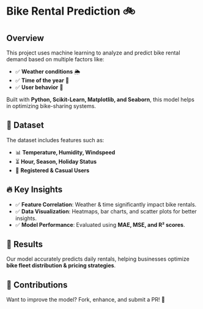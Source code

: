 # Bike Rental Prediction 🚲

## Overview
This project uses machine learning to analyze and predict bike rental demand based on multiple factors like:
- ✅ **Weather conditions** 🌦
- ✅ **Time of the year** 📅
- ✅ **User behavior** 👥

Built with **Python, Scikit-Learn, Matplotlib, and Seaborn**, this model helps in optimizing bike-sharing systems.

## 📂 Dataset
The dataset includes features such as:
- 📊 **Temperature, Humidity, Windspeed**
- ⏳ **Hour, Season, Holiday Status**
- 👥 **Registered & Casual Users**

## 🔥 Key Insights
- ✅ **Feature Correlation**: Weather & time significantly impact bike rentals.
- ✅ **Data Visualization**: Heatmaps, bar charts, and scatter plots for better insights.
- ✅ **Model Performance**: Evaluated using **MAE, MSE, and R² scores**.

## 📜 Results
Our model accurately predicts daily rentals, helping businesses optimize **bike fleet distribution & pricing strategies**.

## 🤝 Contributions
Want to improve the model? Fork, enhance, and submit a PR! 🚀
